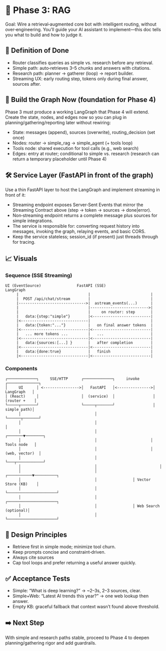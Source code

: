 # 📖 Phase 3: RAG

Goal: Wire a retrieval‑augmented core bot with intelligent routing, without over‑engineering. You’ll guide your AI assistant to implement—this doc tells you what to build and how to judge it.

## 🎯 Definition of Done
- Router classifies queries as simple vs. research before any retrieval.
- Simple path: auto‑retrieves 3–5 chunks and answers with citations.
- Research path: planner → gatherer (loop) → report builder.
- Streaming UX: early routing step, tokens only during final answer, sources after.

## 🧱 Build the Graph Now (foundation for Phase 4)
Phase 3 must produce a working LangGraph that Phase 4 will extend. Create the state, nodes, and edges now so you can plug in planning/gathering/reporting later without rewiring:
- State: messages (append), sources (overwrite), routing_decision (set once)
- Nodes: router → simple_rag → simple_agent (+ tools loop)
- Tools node: shared execution for tool calls (e.g., web search)
- Edges: entry at router; conditional to simple vs. research (research can return a temporary placeholder until Phase 4)

## 🛠️ Service Layer (FastAPI in front of the graph)
Use a thin FastAPI layer to host the LangGraph and implement streaming in front of it:
- Streaming endpoint exposes Server‑Sent Events that mirror the Streaming Contract above (step → token → sources → done|error).
- Non‑streaming endpoint returns a complete message plus sources for simple integrations.
- The service is responsible for: converting request history into messages, invoking the graph, relaying events, and basic CORS.
- Keep the service stateless; session_id (if present) just threads through for tracing.

## 📈 Visuals

### Sequence (SSE Streaming)
```
UI (EventSource)                FastAPI (SSE)                 LangGraph
     |                               |                           |
     |  POST /api/chat/stream        |                           |
     |------------------------------>|  astream_events(...)      |
     |                               |-------------------------->|
     |                               |     on router: step       |
     |   data:{step:"simple"}        |<--------------------------|
     |<------------------------------|                           |
     |   data:{token:"..."}          |   on final answer tokens  |
     |<------------------------------|<--------------------------|
     |   ... more tokens ...         |   ...                     |
     |<------------------------------|<--------------------------|
     |   data:{sources:[...] }       |   after completion        |
     |<------------------------------|<--------------------------|
     |   data:{done:true}            |   finish                  |
     |<------------------------------|<--------------------------|
```

### Components
```
┌─────────────┐     SSE/HTTP      ┌─────────────┐     invoke      ┌──────────────┐
│     UI      │ <---------------->│   FastAPI   │<--------------->│  LangGraph   │
│ (React)     │                   │  (service)  │                 │ (router +    │
└─────┬───────┘                   └─────┬───────┘                 │  simple path)│
      │                                 │                         └──────┬───────┘
      │                                 │                                │
      │                                 │                        ┌───────▼────────┐
      │                                 │                        │   Tools node   │
      │                                 │                        │ (web, vector)  │
      │                                 │                        └───┬────────────┘
      │                                 │                            │
      │                                 │                ┌───────────▼──────────┐
      │                                 │                │ Vector Store (KB)    │
      │                                 │                └──────────────────────┘
      │                                 │                ┌──────────────────────┐
      │                                 │                │ Web Search (optional)│
      │                                 │                └──────────────────────┘
```

## 📌 Design Principles
- Retrieve first in simple mode; minimize tool churn.
- Keep prompts concise and constraint‑driven.
- Always cite sources
- Cap tool loops and prefer returning a useful answer quickly.

## ✅ Acceptance Tests
- Simple: “What is deep learning?” → ~2–3s, 2–3 sources, clear.
- Simple+Web: “Latest AI trends this year?” → one web lookup then answer.
- Empty KB: graceful fallback that context wasn’t found above threshold.

## ➡️ Next Step
With simple and research paths stable, proceed to Phase 4 to deepen planning/gathering rigor and add guardrails.
